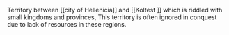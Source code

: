Territory between  [[city of Hellenicia]]  and  [[Koltest ]] which is riddled with small kingdoms and provinces,
This territory is often ignored in conquest due to lack of resources in these regions.